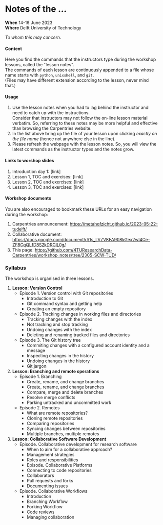# Notes of the ... 

**When** 14-16 June 2023  
**Where** Delft University of Technology

_To whom this may concern._

#### Content

Here you find the commands that the instructors type during the workshop lessons, called the "lesson notes".  
The commands of each lesson are continuously appended to a file whose name starts with `python`, `unixshell`, and `git`.  
(Files may have different extension according to the lesson, never mind that.)

#### Usage

1. Use the lesson notes when you had to lag behind the instructor and need to catch up with the instructions.  
Consider that instructors may not follow the on-line lesson material verbatim. So, referring to these notes may be more helpful and effective than browsing the Carpentries website.  
2. In the list above bring up the file of your lesson upon clicking _exactly on the file name_ (hence not anywhere else in the line).  
3. Please refresh the webpage with the lesson notes. So, you will view the latest commands as the instructor types and the notes grow.

#### Links to worshop slides
1. Introduction day 1: [link]
2. Lesson 1, TOC and exercises: [link]
3. Lesson 2, TOC and exercises: [link]
4. Lesson 3, TOC and exercises: [link]

#### Workshop documents
You are also encouraged to bookmark these URLs for an easy navigation during the workshop:

1. Carpentries announcement: https://metahofzicht.github.io/2023-05-22-tudelft/
2. Collaborative document: https://docs.google.com/document/d/1s_LVZVKFA908kGex2wI4Ce-ZF8CqQLfD8S2kDRClL0g/
3. This page: https://github.com/4TUResearchData-Carpentries/workshop_notes/tree/2305-SCW-TUD/ 

### Syllabus

The workshop is organised in three lessons.

1. **Lesson: Version Control**
    * Episode 1. Version control with Git repositories	
        * Introduction to Git	
        * Git command syntax and getting help
        * Creating  an empty repository
    * Episode 2. Tracking changes in working files and directories
        * Tracking changes with the index	
        * Not tracking and stop tracking
        * Undoing changes with the index
        * Deleting and renaming tracked files and directories
    * Episode 3. The Git history tree
        * Commiting changes with a configured account identity and a message
        * Inspecting changes in the history
        * Undoing changes in the history
        * Git jargon
2. **Lesson: Branching and remote operations**
    * Episode 1. Branching
        * Create, rename, and change branches
        * Create, rename, and change branches
        * Compare, merge and delete branches 
        * Resolve merge conflicts 
        * Parking untracked and uncommitted work 
    * Episode 2. Remotes
        * What are remote repositories?
        * Cloning remote repositories 
        * Comparing repositories 
        * Syncing changes between repositories 
        * Multiple branches, multiple remotes 
3. **Lesson: Collaborative Software Development**
    * Episode. Collaborative development for research software
        * When to aim for a collaborative approach? 
        * Management strategies 
        * Roles and responsibilities 
        * Episode. Collaborative Platforms 
        * Connecting to code repositories 
        * Collaborators 
        * Pull requests and forks 
        * Documenting issues 
    * Episode. Collaborative Workflows
        * Introduction
        * Branching Workflow 
        * Forking Workflow 
        * Code reviews 
        * Managing collaboration
